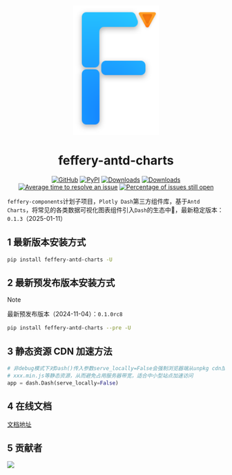 <p align="center">
	<img src="./fact-logo.svg" height=300></img>
</p>
<h1 align="center">feffery-antd-charts</h1>
<div align="center">

[![GitHub](https://shields.io/badge/license-MIT-informational)](https://github.com/CNFeffery/feffery-antd-charts/blob/master/LICENSE)
[![PyPI](https://img.shields.io/pypi/v/feffery-antd-charts.svg?color=dark-green)](https://pypi.org/project/feffery-antd-charts/)
[![Downloads](https://static.pepy.tech/badge/feffery-antd-charts)](https://pepy.tech/project/feffery-antd-charts)
[![Downloads](https://static.pepy.tech/badge/feffery-antd-charts/month)](https://pepy.tech/project/feffery-antd-charts)
[![Average time to resolve an issue](http://isitmaintained.com/badge/resolution/CNFeffery/feffery-antd-charts.svg)](http://isitmaintained.com/project/CNFeffery/feffery-antd-charts "Average time to resolve an issue")
[![Percentage of issues still open](http://isitmaintained.com/badge/open/CNFeffery/feffery-antd-charts.svg)](http://isitmaintained.com/project/CNFeffery/feffery-antd-charts "Percentage of issues still open")

</div>

`feffery-components`计划子项目，`Plotly Dash`第三方组件库，基于`Antd Charts`，将常见的各类数据可视化图表组件引入`Dash`的生态中🥳，最新稳定版本：`0.1.3`（2025-01-11）

## 1 最新版本安装方式

```bash
pip install feffery-antd-charts -U
```

## 2 最新预发布版本安装方式

> [!NOTE]  
> 最新预发布版本（2024-11-04）：`0.1.0rc8`

```bash
pip install feffery-antd-charts --pre -U
```

## 3 静态资源 CDN 加速方法

```Python
# 非debug模式下对Dash()传入参数serve_locally=False会强制浏览器端从unpkg cdn加载各个依赖的
# xxx.min.js等静态资源，从而避免占用服务器带宽，适合中小型站点加速访问
app = dash.Dash(serve_locally=False)
```

## 4 在线文档

[文档地址](https://fact.feffery.tech/)

## 5 贡献者

<a href = "https://github.com/CNFeffery/feffery-antd-charts/graphs/contributors">
  <img src = "https://contrib.rocks/image?repo=CNFeffery/feffery-antd-charts"/>
</a>
